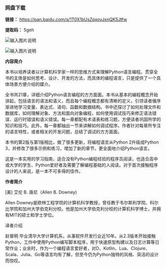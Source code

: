 ### 网盘下载

**链接：** https://pan.baidu.com/s/1T0X1bUsZpxovJxnQK5Jtfw 

**提取码：** 5geh

![输入图片说明](https://images.gitee.com/uploads/images/2020/0826/102103_74239992_7785827.jpeg "图怪兽_6019894cc394ad904689234b6cf6b4c7_99096.jpg")

![输入图片说明](https://images.gitee.com/uploads/images/2020/0709/203410_e07b37eb_7785827.png "屏幕截图.png")

**内容简介** 

本书以培养读者以计算机科学家一样的思维方式来理解Python语言编程。贯穿全书的主体是如何思考、设计、开发的方法，而具体的编程语言，只是提供了一个具体场景方便介绍的媒介。

全书共21章，详细介绍Python语言编程的方方面面。本书从基本的编程概念开始讲起，包括语言的语法和语义，而且每个编程概念都有清晰的定义，引领读者循序渐进地学习变量、表达式、语句、函数和数据结构。书中还探讨了如何处理文件和数据库，如何理解对象、方法和面向对象编程，如何使用调试技巧来修正语法错误、运行时错误和语义错误。每一章都配有术语表和练习题，方便读者巩固所学的知识和技巧。此外，每一章都抽出一节来讲解如何调试程序。作者针对每章所专注的语言特性，或者相关的开发问题，总结了调试的方方面面。

本书的第2版与第1版相比，做了很多更新，将编程语言从Python 2升级成Python 3，并修改了很多示例和练习，增加了新的章节，更全面地介绍Python语言。

这是一本实用的学习指南，适合没有Python编程经验的程序员阅读，也适合高中或大学的学生、Python爱好者及需要了解编程基础的人阅读。对于首次接触程序设计的人来说，是一本不可多得的佳作。

**作者简介** 

[美] 艾伦 B. 唐尼（Allen B. Downey)

Allen Downey是欧林工程学院的计算机科学教授，曾任教于韦尔斯利学院、科尔比学院和加州大学伯克利分校。他是加州大学伯克利分校的计算机科学博士，并拥有MIT的硕士和学士学位。

译者介绍

赵普明 毕业清华大学计算机系，从事软件开发行业近10年。从2.3版本开始接触Python，工作中使用Python编写脚本程序，用于快速原型构建以及日志计算等日常作业；业余时，作为一个编程语言爱好者，对D、Kotlin、Lua、Clojure、Scala、Julia、Go等语言均有了解，但至今仍为Python独特的风格、简洁的设计而惊叹。